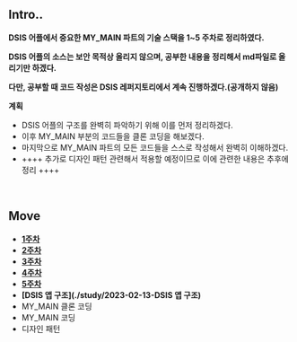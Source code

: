 ## Intro..

**DSIS 어플에서 중요한 MY_MAIN 파트의 기술 스택을 1~5 주차로 정리하였다.**

**DSIS 어플의 소스는 보안 목적상 올리지 않으며, 공부한 내용을 정리해서 md파일로 올리기만 하겠다.**

**다만, 공부할 때 코드 작성은 DSIS 레퍼지토리에서 계속 진행하겠다.(공개하지 않음)**



**계획**

* DSIS 어플의 구조를 완벽히 파악하기 위해 이를 먼저 정리하겠다.
* 이후 MY_MAIN 부분의 코드들을 클론 코딩을 해보겠다.
* 마지막으로 MY_MAIN 파트의 모든 코드들을 스스로 작성해서 완벽히 이해하겠다.
* ++++ 추가로 디자인 패턴 관련해서 적용할 예정이므로 이에 관련한 내용은 추후에 정리 ++++

<br>

## Move

* **[1주차](./study/2023-01-30-1주차.md)**
* **[2주차](./study/2023-01-31-2주차)**
* **[3주차](./study/2023-02-01-3주차)**
* **[4주차](./study/2023-02-02-4주차)**
* **[5주차](./study/2023-02-03-5주차)**
* **[DSIS 앱 구조](./study/2023-02-13-DSIS 앱 구조)**
* MY_MAIN 클론 코딩
* MY_MAIN 코딩
* 디자인 패턴
